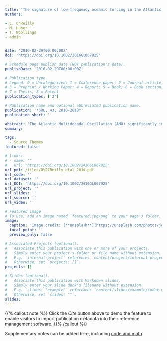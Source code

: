 ```yaml
---
title: 'The signature of low-frequency oceanic forcing in the Atlantic Multidecadal Oscillation'
authors:

- C. O'Reilly
- M. Huber
- T. Woollings
- admin 


date: '2016-02-29T00:00:00Z'
doi: 'https://doi.org/10.1002/2016GL067925'

# Schedule page publish date (NOT publication's date).
publishDate: '2016-02-29T00:00:00Z'

# Publication type.
# Legend: 0 = Uncategorized; 1 = Conference paper; 2 = Journal article;
# 3 = Preprint / Working Paper; 4 = Report; 5 = Book; 6 = Book section;
# 7 = Thesis; 8 = Patent
publication_types: ['2']

# Publication name and optional abbreviated publication name.
publication: '*GRL, 43, 2810-2818*'
publication_short: ''

abstract: 'The Atlantic Multidecadal Oscillation (AMO) significantly influences the climate of the surrounding continents and has previously been attributed to variations in the Atlantic Meridional Overturning Circulation. Recently, however, similar multidecadal variability was reported in climate models without ocean circulation variability. We analyze the relationship between turbulent heat fluxes and sea surface temperatures (SSTs) over the midlatitude North Atlantic in observations and coupled climate model simulations, both with and without ocean circulation variability. SST anomalies associated with the AMO are positively correlated with heat fluxes on decadal time scales in both observations and models with varying ocean circulation, whereas in models without ocean circulation variability the anomalies are negatively correlated when heat flux anomalies lead. These relationships are captured in a simple stochastic model and rely crucially on low-frequency forcing of SST. The fully coupled models that better capture this signature more effectively reproduce the observed impact of the AMO on European summertime temperatures.'
summary: 

tags:
  - Source Themes
featured: false

# links:
# - name: ""
#   url: "https://doi.org/10.1002/2016GL067925"
url_pdf: /files/O%27Reilly_etal_2016.pdf
url_code: ''
url_dataset: ''
url_DOI: 'https://doi.org/10.1002/2016GL067925'
url_project: ''
url_slides: ''
url_source: ''
url_video: ''

# Featured image
# To use, add an image named `featured.jpg/png` to your page's folder.
image:
  caption: 'Image credit: [**Unsplash**](https://unsplash.com/photos/jdD8gXaTZsc)'
  focal_point: ''
  preview_only: false

# Associated Projects (optional).
#   Associate this publication with one or more of your projects.
#   Simply enter your project's folder or file name without extension.
#   E.g. `internal-project` references `content/project/internal-project/index.md`.
#   Otherwise, set `projects: []`.
projects: []

# Slides (optional).
#   Associate this publication with Markdown slides.
#   Simply enter your slide deck's filename without extension.
#   E.g. `slides: "example"` references `content/slides/example/index.md`.
#   Otherwise, set `slides: ""`.
slides:
---
```


{{% callout note %}}
Click the _Cite_ button above to demo the feature to enable visitors to import publication metadata into their reference management software.
{{% /callout %}}

Supplementary notes can be added here, including [code and math](https://wowchemy.com/docs/content/writing-markdown-latex/).

